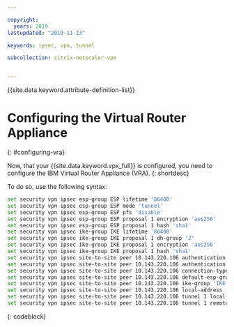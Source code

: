 ```yaml
---

copyright:
  years: 2019
lastupdated: "2019-11-13"

keywords: ipsec, vpn, tunnel

subcollection: citrix-netscaler-vpx


---
```


{{site.data.keyword.attribute-definition-list}}

# Configuring the Virtual Router Appliance
{: #configuring-vra}

Now, that your {{site.data.keyword.vpx_full}} is configured, you need to configure the IBM Virtual Router Appliance (VRA).
{: shortdesc}

To do so, use the following syntax:

   ```sh
   set security vpn ipsec esp-group ESP lifetime '86400'
   set security vpn ipsec esp-group ESP mode 'tunnel'
   set security vpn ipsec esp-group ESP pfs 'disable'
   set security vpn ipsec esp-group ESP proposal 1 encryption 'aes256'
   set security vpn ipsec esp-group ESP proposal 1 hash 'sha1'
   set security vpn ipsec ike-group IKE lifetime '86400'
   set security vpn ipsec ike-group IKE proposal 1 dh-group '2'
   set security vpn ipsec ike-group IKE proposal 1 encryption 'aes256'
   set security vpn ipsec ike-group IKE proposal 1 hash 'sha1'
   set security vpn ipsec site-to-site peer 10.143.220.106 authentication mode 'pre-shared-secret'
   set security vpn ipsec site-to-site peer 10.143.220.106 authentication pre-shared-secret 'ipsecpskvpxvra'
   set security vpn ipsec site-to-site peer 10.143.220.106 connection-type 'initiate'
   set security vpn ipsec site-to-site peer 10.143.220.106 default-esp-group 'ESP'
   set security vpn ipsec site-to-site peer 10.143.220.106 ike-group 'IKE'
   set security vpn ipsec site-to-site peer 10.143.220.106 local-address '10.115.168.144'
   set security vpn ipsec site-to-site peer 10.143.220.106 tunnel 1 local prefix '10.115.72.192/26'
   set security vpn ipsec site-to-site peer 10.143.220.106 tunnel 1 remote prefix '192.168.0.0/24'
   ```
   {: codeblock}

